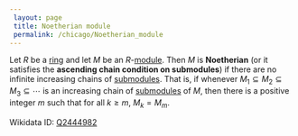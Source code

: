 ```yaml
---
 layout: page
 title: Noetherian module
 permalink: /chicago/Noetherian_module
---
```

Let $R$ be a [ring](https://defsmath.github.io/DefsMath/ring) and let $M$ be an $R$-[module](https://defsmath.github.io/DefsMath/module_over_a_ring). Then $M$ is **Noetherian** (or it satisfies the **ascending chain condition on submodules**) if there are no infinite increasing chains of [submodules](https://defsmath.github.io/DefsMath/submodule). That is, if whenever $M_1\subseteq M_2\subseteq M_3\subseteq \cdots$ is an increasing chain of [submodules](https://defsmath.github.io/DefsMath/##########submodules) of $M$, then there is a positive integer $m$ such that for all $k\geq m$, $M_k=M_m$. 

Wikidata ID: [Q2444982](https://www.wikidata.org/wiki/Q2444982)